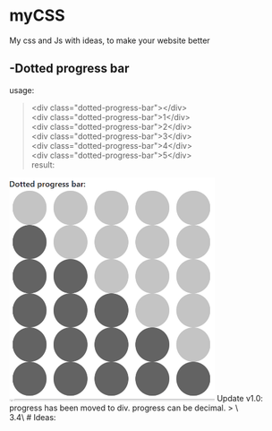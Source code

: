 # myCSS
My css and Js with ideas, to make your website better  

## -Dotted progress bar  
usage:  
> \<div class="dotted-progress-bar"\>\</div\>  
> \<div class="dotted-progress-bar"\>1\</div\>  
> \<div class="dotted-progress-bar"\>2\</div\>  
> \<div class="dotted-progress-bar"\>3\</div\>  
> \<div class="dotted-progress-bar"\>4\</div\>  
> \<div class="dotted-progress-bar"\>5\</div\>  
result:  
<img src="images/dotted-progress-bars.PNG" height="400"/>  
Update v1.0:  
progress has been moved to div.  
progress can be decimal.  
> \<div class="dotted-progress-bar"\>3.4\</div\>  
# Ideas:  
